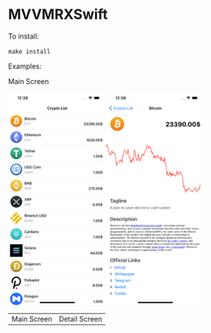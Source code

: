 # MVVMRXSwift

To install:

```
make install
```

Examples:

Main Screen

<table>
  <tr>
    <td>Main Screen</td>
     <td>Detail Screen</td>
  </tr>
  <tr>
    <img src="Samples/MainScreen.png" width="200">
    <img src="Samples/DetailScreen.png" width="200">
  </tr>
 </table>